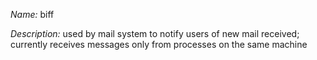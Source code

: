 _Name:_ biff

_Description:_ used by mail system to notify users of new mail received; currently receives messages only from processes on the same machine

